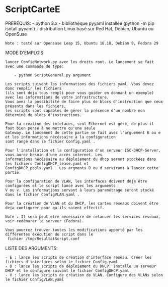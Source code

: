 # ScriptCarteE
PREREQUIS:
    - python 3.x
    - bibliothèque pyyaml installée (python -m pip isntall pyyaml)
    - distribution Linux basé sur Red Hat, Debian, Ubuntu ou OpenSuse

    Note : testé sur Opensuse Leap 15, Ubuntu 18.10, Debian 9, Fedora 29

MODE D'EMPLOIS:

    lancer ConfigNetwork.py avec les droits root. Le lancement se fait avec une commande de type:

        - python ScriptGeneral.py argument

    Les scripts suivent les informations des fichiers yaml. Vous devez donc remplir les fichiers 
    (ils sont deja tous rempli pour vous guider en donnant un exemple) avec les informations de votre infrastructure.
    Vous avez la possibilité de faire plus de blocs d'instruction que ceux présents dans les fichiers, 
    les scripts sont capables de gérer la présence d'un nombre non déterminé de blocs d'instructions.

    Pour la création des intefaces, seul Ethernet est géré, de plus il faut bien pensé à ne mettre qu'une seule
    Gateway. Le lancement de cette partie se fait avec l'arguement E ou e et les informations nécéssaire à la configuration
    sont rangé dans le fichier Config.yaml .

    Pour l'installation et la configuration d'un serveur ISC-DHCP-Server, vous aurez besoin d'une accès internet. Les
    informations nécéssaire au déploiement du dhcp seront stockées dans les fichiers ConfigDHCP_lease.yaml et 
    ConfigDHCP_pools.yaml . Les argments D ou d serviront à lancer cette partie.

    Pour la configuration de VLAN, les interfaces doivent deja être configurées et le script lancé avec les arguments 
    V ou v. Les informations servant à leurs paramétrage seront stocké dans le fichier ConfigVLAN.yaml .

    Pour la création de VLAN et du DHCP, les cartes réseaux doivent être deja configurer pour qu'ils soient effectif.

    Note : Il sera peut etre nécéssaire de relancer les services réseaux, voir redémarer le serveur (Fedora).

    Vous pourrez trouver toutes les modifications apporté par les différentes éxécution du script dans le
     fichier /tmp/ResultatScript.conf

LISTE DES ARGUMENTS:

    - E : lance les scripts de création d'interface réseau. Créer les fichiers d'interfaces selon le fichier Config.yaml
    - D : lance les scripts de déploiement du DHCP. Installe un serveur DHCP et le configure suivant le fichier ConfigDHCP.yaml
    - V : lance les scripts de création de VLAN. Configure des VLANs selon le fichier ConfigVLAN.yaml